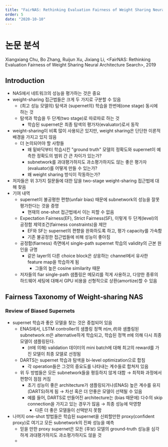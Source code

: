 ```yaml
---
title: "FairNAS: Rethinking Evaluation Fairness of Weight Sharing Neural Architecture Search"
order: 5
date: "2020-10-10"
---
```


# 논문 분석

Xiangxiang Chu, Bo Zhang, Ruijun Xu, Jixiang Li, \<FairNAS: Rethinking Evaluation Fairness of Weight Sharing Neural Architecture Search\>, 2019

## Introduction

- NAS에서 네트워크의 성능을 평가하는 것은 중요
- weight-sharing 접근법들은 크게 두 가지로 구분할 수 있음
  - (최고 성능 모델의) 탐색과 (supernet의) 학습을 한번에(one stage) 동시에 하는 것
  - 탐색과 학습을 두 단계(two stage)로 따로따로 하는 것
    - 학습된 supernet은 최종 탐색의 평가자(evaluator)로서 동작
- weight-sharing이 비록 많이 사용되곤 있지만, weight sharing은 단단한 이론적 배경을 가지고 있지 않음
  - 더 논의되어야 할 사항들
    - 왜 밑바닥부터 학습시킨 "ground truth" 모델의 정확도와 supernet이 예측한 정확도의 범위 간 큰 차이가 있는가?
    - subnetwork를 과대평가하지도 과소평가하지도 않는 좋은 평가자(evaluator)를 어떻게 만들 수 있는가?
    - 왜 weight sharing 방식이 작동하는가?
- 저자들은 위 3가지 질문들에 대한 답을 two-stage weight-sharing 접근법에 대해 찾음
- 기여 내역
  - supernet이 불공평한 편향(unfair bias) 때문에 subnetwork의 성능을 잘못 평가한다는 것을 증명
    - 현재의 one-shot 접근법에서 이는 피할 수 없음
  - Expectation Fairness(EF), Strict Fairness(SF), 이렇게 두 단계(level)의 공정함 제약조건(fairness constraints)을 제안
    - EF와 SF는 supernet의 편향을 완화하도록 하고, 평가 capacity를 가속함
    - 기존 불공정한 접근법들에 비해 성능이 좋아짐
  - 공정함(fiarness) 측면에서 single-path supernet 학습의 validity의 근본 원인을 규명
    - 같은 layer의 다른 choice block은 상응하는 channel에서 유사한 feature map을 학습하게 됨
      - 그들의 높은 cosine similarity 때문
  - 저자들의 fiar single-path 샘플링은 메모리를 적게 사용하고, 다양한 종류의 하드웨어 세팅에 대해서 GPU 비용을 선형적으로 상환(amortize)할 수 있음

## Fairness Taxonomy of Weight-sharing NAS

### Review of Biased Supernets

- supernet 학습과 좋은 모델을 찾는 것은 중첩되어 있음
  - ENAS에서, LSTM controller의 샘플링 정책 $\pi(m, \theta)$와 샘플링된 subnetwork $m$은 alternative하게 학습되고, 학습된 정책 $\pi$에 의해 다시 최종 모델이 샘플링된다.
    - ($\pi$에 의해) validation 데이터의 mini batch에 대해 최고의 reward를 가진 모델이 최종 모델로 선정됨
  - DARTS는 supernet 학습과 탐색을 bi-level optimization으로 합침
    - 각 operation들은 그것의 중요도를 나타내는 계수들로 합쳐저 있음
  - 위 두 방법들은 모든 subnetwork들을 평등하지 않게 대함 → 최적화 과정에서 편향이 점점 커짐
    - 초기 성능이 좋은 architecture가 샘플링되거나(ENAS) 높은 계수를 유지(DARTS)하게 됨 → 차선 혹은 더 안좋은 모델이 선택될 수 있음
    - 예를 들어, DARTS로 만들어진 architecture는 (bias 때문에) 다수의 skip connection을 가지고 있는 경우가 많음 → 최종 성능에 악영향
      - 다른 더 좋은 모델들이 선택받지 못함
- 나머지 one-shot 방법들은 학습된 supernet을 신뢰할만한 proxy(confident proxy)로 여기고 모든 subnetwork의 진짜 성능을 예측
  - 믿을 만한 proxy supernet은 모든 (후보) 모델의 ground-truth 성능을 심각하게 과대평가하지도 과소평가하지도 않을 것
  - 